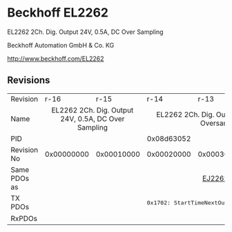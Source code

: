 # Beckhoff EL2262

EL2262 2Ch. Dig. Output 24V, 0.5A, DC Over Sampling

Beckhoff Automation GmbH & Co. KG

http://www.beckhoff.com/EL2262

## Revisions
<table>
<tr >
<td>Revision</td>
<td>r-16</td>
<td>r-15</td>
<td>r-14</td>
<td>r-13</td>
<td>r-12</td>
</tr>
<tr >
<td>Name</td>
<td colspan=2 align="center">EL2262 2Ch. Dig. Output 24V, 0.5A, DC Over Sampling</td>
<td colspan=3 align="center">EL2262 2Ch. Dig. Output 24V, 1µs, DC Oversample</td>
</tr>
<tr >
<td>PID</td>
<td colspan=5 align="center">0x08d63052</td>
</tr>
<tr >
<td>Revision No</td>
<td>0x00000000</td>
<td>0x00010000</td>
<td>0x00020000</td>
<td>0x00030000</td>
<td>0x00040000</td>
</tr>
<tr >
<td>Same PDOs as</td>
<td colspan=2 align="center"></td>
<td colspan=3 align="center"><a href="EJ2262">EJ2262 r0</a></td>
</tr>
<tr class="txpdo">
<td rowspan=1 valign=top>TX PDOs</td>
<td colspan=2 align="left"></td>
<td colspan=3 align="left"><pre>0x1702: StartTimeNextOutput</pre></td>
<td></td>
</tr>
<tr >
<td>RxPDOs</td>
<td colspan=5 align="left"></td>
</tr>
</table>
